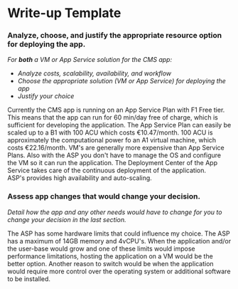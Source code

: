 # Write-up Template

### Analyze, choose, and justify the appropriate resource option for deploying the app.

*For **both** a VM or App Service solution for the CMS app:*
- *Analyze costs, scalability, availability, and workflow*
- *Choose the appropriate solution (VM or App Service) for deploying the app*
- *Justify your choice*

Currently the CMS app is running on an App Service Plan with F1 Free tier. 
This means that the app can run for 60 min/day free of charge, which is sufficient for developing the application. 
The App Service Plan can easily be scaled up to a B1 with 100 ACU which costs €10.47/month. 
100 ACU is approximately the computational power fo an A1 virtual machine, which costs €22.16/month. 
VM's are generally more expensive than App Service Plans. 
Also with the ASP you don't have to manage the OS and configure the VM so it can run the application. 
The Deployment Center of the App Service takes care of the continuous deployment of the application.  
ASP's provides high availability and auto-scaling.

### Assess app changes that would change your decision.

*Detail how the app and any other needs would have to change for you to change your decision in the last section.* 

The ASP has some hardware limits that could influence my choice. The ASP has a maximum of 14GB memory and 4vCPU's. 
When the application and/or the user-base would grow and one of these limits would impose performance limitations,
hosting the application on a VM would be the better option. 
Another reason to switch would be when the application would require more control over the operating system or additional software to be installed. 


